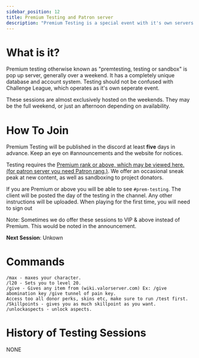 ```yaml
---
sidebar_position: 12
title: Premium Testing and Patron server
description: "Premium Testing is a special event with it's own servers. This is a sandboxed enviroment where players create new accounts and experiment."
---
```


# What is it?

Premium testing otherwise known as "premtesting, testing or sandbox" is pop up server, generally over a weekend. It has a completely unique database and account system.
Testing should not be confused with Challenge League, which operates as it's own seperate event. 

These sessions are almost exclusively hosted on the weekends. They may be the full weekend, or just an afternoon depending on availability. 

# How To Join

Premium Testing will be published in the discord at least **five** days in advance. Keep an eye on #announcements and the website for notices.

Testing requires the [Premium rank or above, which may be viewed here. (for patron server you need Patron rang.)](https://valorserver.com/payment/valor-checkout?packageID=2). We offer an occasional sneak peak at new content, as well as sandboxing to project donators.

If you are Premium or above you will be able to see `#prem-testing`. The client will be posted the day of the testing in the channel. Any other instructions will be uploaded.
When playing for the first time, you will need to sign out

Note: Sometimes we do offer these sessions to VIP  & above instead of Premium. This would be noted in the announcement.

**Next Session**: Unkown

# Commands

```
/max - maxes your character.
/l20 - Sets you to level 20.
/give - Gives any item from (wiki.valorserver.com) Ex: /give abomination key /give tunnel of pain key.
Access too all donor perks, skins etc, make sure to run /test first.
/Skillpoints - gives you as much skillpoint as you want. 
/unlockaspects - unlock aspects.
```

# History of Testing Sessions

NONE
